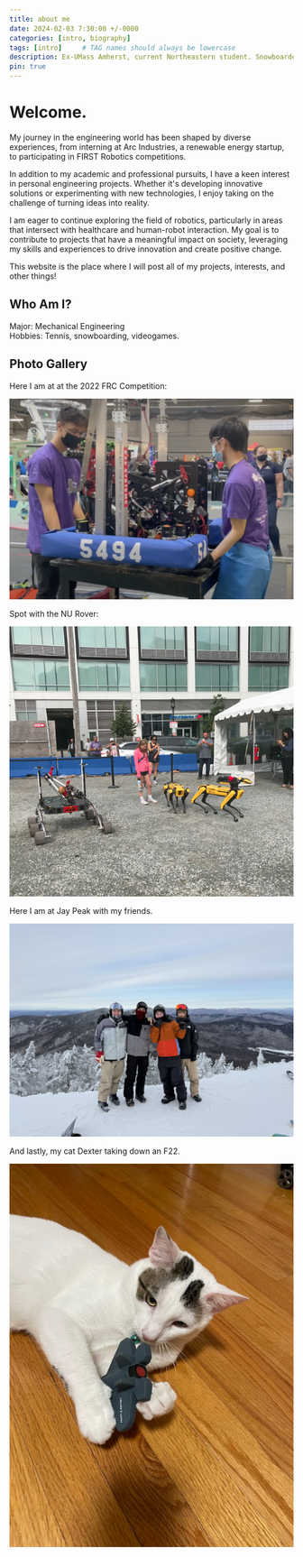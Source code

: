 ```yaml
---
title: about me
date: 2024-02-03 7:30:00 +/-0000
categories: [intro, biography]
tags: [intro]     # TAG names should always be lowercase
description: Ex-UMass Amherst, current Northeastern student. Snowboarder. Interested in robotics and robotic applications. Sometimes I make things with my friends. New website!
pin: true
---
```




# Welcome.

My journey in the engineering world has been shaped by diverse experiences, from interning at Arc Industries, a renewable energy startup, to participating in FIRST Robotics competitions.

In addition to my academic and professional pursuits, I have a keen interest in personal engineering projects. Whether it's developing innovative solutions or experimenting with new technologies, I enjoy taking on the challenge of turning ideas into reality.

I am eager to continue exploring the field of robotics, particularly in areas that intersect with healthcare and human-robot interaction. My goal is to contribute to projects that have a meaningful impact on society, leveraging my skills and experiences to drive innovation and create positive change.

This website is the place where I will post all of my projects, interests, and other things!


## Who Am I?

Major: Mechanical Engineering\
Hobbies: Tennis, snowboarding, videogames.

## Photo Gallery

Here I am at at the 2022 FRC Competition:

![WPI1 picture](/assets/img/images/FRC1.png "WPI1 picture")

Spot with the NU Rover:

![massrobotics](/assets/img/images/spotandrover.png "massrobotics picture")

Here I am at Jay Peak with my friends. 

![Jay Peak](/assets/img/images/IMG_0651.jpeg "Jay Peak")

And lastly, my cat Dexter taking down an F22. 

![dexter](/assets/img/images/dexter1.png "dexter")









